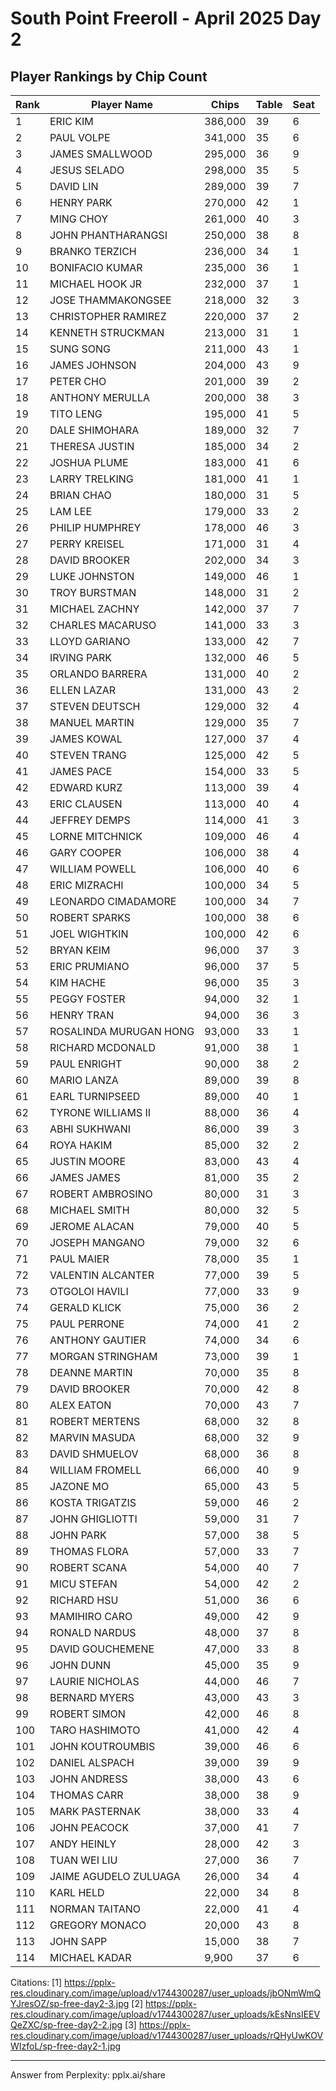 # South Point Freeroll - April 2025 Day 2 
## Player Rankings by Chip Count

| Rank | Player Name | Chips | Table | Seat |
|------|------------|-------|-------|------|
| 1 | ERIC KIM | 386,000 | 39 | 6 |
| 2 | PAUL VOLPE | 341,000 | 35 | 6 |
| 3 | JAMES SMALLWOOD | 295,000 | 36 | 9 |
| 4 | JESUS SELADO | 298,000 | 35 | 5 |
| 5 | DAVID LIN | 289,000 | 39 | 7 |
| 6 | HENRY PARK | 270,000 | 42 | 1 |
| 7 | MING CHOY | 261,000 | 40 | 3 |
| 8 | JOHN PHANTHARANGSI | 250,000 | 38 | 8 |
| 9 | BRANKO TERZICH | 236,000 | 34 | 1 |
| 10 | BONIFACIO KUMAR | 235,000 | 36 | 1 |
| 11 | MICHAEL HOOK JR | 232,000 | 37 | 1 |
| 12 | JOSE THAMMAKONGSEE | 218,000 | 32 | 3 |
| 13 | CHRISTOPHER RAMIREZ | 220,000 | 37 | 2 |
| 14 | KENNETH STRUCKMAN | 213,000 | 31 | 1 |
| 15 | SUNG SONG | 211,000 | 43 | 1 |
| 16 | JAMES JOHNSON | 204,000 | 43 | 9 |
| 17 | PETER CHO | 201,000 | 39 | 2 |
| 18 | ANTHONY MERULLA | 200,000 | 38 | 3 |
| 19 | TITO LENG | 195,000 | 41 | 5 |
| 20 | DALE SHIMOHARA | 189,000 | 32 | 7 |
| 21 | THERESA JUSTIN | 185,000 | 34 | 2 |
| 22 | JOSHUA PLUME | 183,000 | 41 | 6 |
| 23 | LARRY TRELKING | 181,000 | 41 | 1 |
| 24 | BRIAN CHAO | 180,000 | 31 | 5 |
| 25 | LAM LEE | 179,000 | 33 | 2 |
| 26 | PHILIP HUMPHREY | 178,000 | 46 | 3 |
| 27 | PERRY KREISEL | 171,000 | 31 | 4 |
| 28 | DAVID BROOKER | 202,000 | 34 | 3 |
| 29 | LUKE JOHNSTON | 149,000 | 46 | 1 |
| 30 | TROY BURSTMAN | 148,000 | 31 | 2 |
| 31 | MICHAEL ZACHNY | 142,000 | 37 | 7 |
| 32 | CHARLES MACARUSO | 141,000 | 33 | 3 |
| 33 | LLOYD GARIANO | 133,000 | 42 | 7 |
| 34 | IRVING PARK | 132,000 | 46 | 5 |
| 35 | ORLANDO BARRERA | 131,000 | 40 | 2 |
| 36 | ELLEN LAZAR | 131,000 | 43 | 2 |
| 37 | STEVEN DEUTSCH | 129,000 | 32 | 4 |
| 38 | MANUEL MARTIN | 129,000 | 35 | 7 |
| 39 | JAMES KOWAL | 127,000 | 37 | 4 |
| 40 | STEVEN TRANG | 125,000 | 42 | 5 |
| 41 | JAMES PACE | 154,000 | 33 | 5 |
| 42 | EDWARD KURZ | 113,000 | 39 | 4 |
| 43 | ERIC CLAUSEN | 113,000 | 40 | 4 |
| 44 | JEFFREY DEMPS | 114,000 | 41 | 3 |
| 45 | LORNE MITCHNICK | 109,000 | 46 | 4 |
| 46 | GARY COOPER | 106,000 | 38 | 4 |
| 47 | WILLIAM POWELL | 106,000 | 40 | 6 |
| 48 | ERIC MIZRACHI | 100,000 | 34 | 5 |
| 49 | LEONARDO CIMADAMORE | 100,000 | 34 | 7 |
| 50 | ROBERT SPARKS | 100,000 | 38 | 6 |
| 51 | JOEL WIGHTKIN | 100,000 | 42 | 6 |
| 52 | BRYAN KEIM | 96,000 | 37 | 3 |
| 53 | ERIC PRUMIANO | 96,000 | 37 | 5 |
| 54 | KIM HACHE | 96,000 | 35 | 3 |
| 55 | PEGGY FOSTER | 94,000 | 32 | 1 |
| 56 | HENRY TRAN | 94,000 | 36 | 3 |
| 57 | ROSALINDA MURUGAN HONG | 93,000 | 33 | 1 |
| 58 | RICHARD MCDONALD | 91,000 | 38 | 1 |
| 59 | PAUL ENRIGHT | 90,000 | 38 | 2 |
| 60 | MARIO LANZA | 89,000 | 39 | 8 |
| 61 | EARL TURNIPSEED | 89,000 | 40 | 1 |
| 62 | TYRONE WILLIAMS II | 88,000 | 36 | 4 |
| 63 | ABHI SUKHWANI | 86,000 | 39 | 3 |
| 64 | ROYA HAKIM | 85,000 | 32 | 2 |
| 65 | JUSTIN MOORE | 83,000 | 43 | 4 |
| 66 | JAMES JAMES | 81,000 | 35 | 2 |
| 67 | ROBERT AMBROSINO | 80,000 | 31 | 3 |
| 68 | MICHAEL SMITH | 80,000 | 32 | 5 |
| 69 | JEROME ALACAN | 79,000 | 40 | 5 |
| 70 | JOSEPH MANGANO | 79,000 | 32 | 6 |
| 71 | PAUL MAIER | 78,000 | 35 | 1 |
| 72 | VALENTIN ALCANTER | 77,000 | 39 | 5 |
| 73 | OTGOLOI HAVILI | 77,000 | 33 | 9 |
| 74 | GERALD KLICK | 75,000 | 36 | 2 |
| 75 | PAUL PERRONE | 74,000 | 41 | 2 |
| 76 | ANTHONY GAUTIER | 74,000 | 34 | 6 |
| 77 | MORGAN STRINGHAM | 73,000 | 39 | 1 |
| 78 | DEANNE MARTIN | 70,000 | 35 | 8 |
| 79 | DAVID BROOKER | 70,000 | 42 | 8 |
| 80 | ALEX EATON | 70,000 | 43 | 7 |
| 81 | ROBERT MERTENS | 68,000 | 32 | 8 |
| 82 | MARVIN MASUDA | 68,000 | 32 | 9 |
| 83 | DAVID SHMUELOV | 68,000 | 36 | 8 |
| 84 | WILLIAM FROMELL | 66,000 | 40 | 9 |
| 85 | JAZONE MO | 65,000 | 43 | 5 |
| 86 | KOSTA TRIGATZIS | 59,000 | 46 | 2 |
| 87 | JOHN GHIGLIOTTI | 59,000 | 31 | 7 |
| 88 | JOHN PARK | 57,000 | 38 | 5 |
| 89 | THOMAS FLORA | 57,000 | 33 | 7 |
| 90 | ROBERT SCANA | 54,000 | 40 | 7 |
| 91 | MICU STEFAN | 54,000 | 42 | 2 |
| 92 | RICHARD HSU | 51,000 | 36 | 6 |
| 93 | MAMIHIRO CARO | 49,000 | 42 | 9 |
| 94 | RONALD NARDUS | 48,000 | 37 | 8 |
| 95 | DAVID GOUCHEMENE | 47,000 | 33 | 8 |
| 96 | JOHN DUNN | 45,000 | 35 | 9 |
| 97 | LAURIE NICHOLAS | 44,000 | 46 | 7 |
| 98 | BERNARD MYERS | 43,000 | 43 | 3 |
| 99 | ROBERT SIMON | 42,000 | 46 | 8 |
| 100 | TARO HASHIMOTO | 41,000 | 42 | 4 |
| 101 | JOHN KOUTROUMBIS | 39,000 | 46 | 6 |
| 102 | DANIEL ALSPACH | 39,000 | 39 | 9 |
| 103 | JOHN ANDRESS | 38,000 | 43 | 6 |
| 104 | THOMAS CARR | 38,000 | 38 | 9 |
| 105 | MARK PASTERNAK | 38,000 | 33 | 4 |
| 106 | JOHN PEACOCK | 37,000 | 41 | 7 |
| 107 | ANDY HEINLY | 28,000 | 42 | 3 |
| 108 | TUAN WEI LIU | 27,000 | 36 | 7 |
| 109 | JAIME AGUDELO ZULUAGA | 26,000 | 34 | 4 |
| 110 | KARL HELD | 22,000 | 34 | 8 |
| 111 | NORMAN TAITANO | 22,000 | 41 | 4 |
| 112 | GREGORY MONACO | 20,000 | 43 | 8 |
| 113 | JOHN SAPP | 15,000 | 38 | 7 |
| 114 | MICHAEL KADAR | 9,900 | 37 | 6 |

Citations:
[1] https://pplx-res.cloudinary.com/image/upload/v1744300287/user_uploads/jbONmWmQYJresOZ/sp-free-day2-3.jpg
[2] https://pplx-res.cloudinary.com/image/upload/v1744300287/user_uploads/kEsNnsIEEVQeZXC/sp-free-day2-2.jpg
[3] https://pplx-res.cloudinary.com/image/upload/v1744300287/user_uploads/rQHyUwKOVWIzfoL/sp-free-day2-1.jpg

---
Answer from Perplexity: pplx.ai/share
